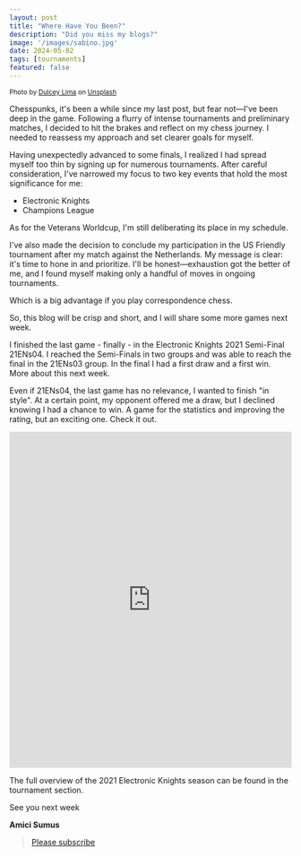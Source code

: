 ```yaml
---
layout: post
title: "Where Have You Been?"
description: "Did you miss my blogs?"
image: '/images/sabino.jpg'
date: 2024-05-02
tags: [tournaments]
featured: false
---
```


<small>Photo by [Dulcey Lima](https://unsplash.com/@dulceylima?utm_content=creditCopyText&utm_medium=referral&utm_source=unsplash) on [Unsplash](https://unsplash.com/photos/green-cactus-plants-under-blue-sky-hr1smkEtjzI?utm_content=creditCopyText&utm_medium=referral&utm_source=unsplash)</small>

Chesspunks, it's been a while since my last post, but fear not—I've been deep in the game. Following a flurry of intense tournaments and preliminary matches, I decided to hit the brakes and reflect on my chess journey. I needed to reassess my approach and set clearer goals for myself.

Having unexpectedly advanced to some finals, I realized I had spread myself too thin by signing up for numerous tournaments. After careful consideration, I've narrowed my focus to two key events that hold the most significance for me:

- Electronic Knights
- Champions League

As for the Veterans Worldcup, I'm still deliberating its place in my schedule.

I've also made the decision to conclude my participation in the US Friendly tournament after my match against the Netherlands. My message is clear: it's time to hone in and prioritize. I'll be honest—exhaustion got the better of me, and I found myself making only a handful of moves in ongoing tournaments.

Which is a big advantage if you play correspondence chess.

So, this blog will be crisp and short, and I will share some more games next week.

I finished the last game - finally - in the Electronic Knights 2021 Semi-Final 21ENs04. I reached the Semi-Finals in two groups and was able to reach the final in the 21ENs03 group. In the final I had a first draw and a first win. More about this next week.

Even if 21ENs04, the last game has no relevance, I wanted to finish "in style". At a certain point, my opponent offered me a draw, but I declined knowing I had a chance to win. A game for the statistics and improving the rating, but an exciting one. Check it out.

<div style="display: flex; justify-content: center;">
  <iframe style='border: 0;' width='900px' height='600px' src='https://share.chessbase.com/SharedGames/game/?p=gKFTO4UQOjmhe96lsm3xErfFjbupSdOtQ177ukoVGHCwqP3/RSt9xvVt5lui01dnHM0PWE42e2F5EHWyMKSelQ=='></iframe>
</div>


The full overview of the 2021 Electronic Knights season can be found in the tournament section.

See you next week

**Amici Sumus**


> [Please subscribe](https://follow.it/senior-chess-improver?leanpub) 


